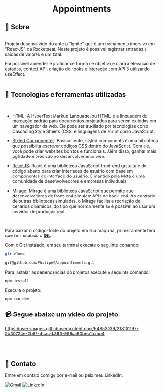 <div align="center">
<h1> Appointments </h1>
</div>
<h2>📃 Sobre</h2><p>
<br>
Projeto desenvolvido durante o "Ignite" que é um treinamento imersivo em "ReactJS" da Rocketseat. 
Neste projeto é possivel registrar entradas e saídas de valores e um total.<p>
Foi possível aprender e praticar de forma de objetiva e clara a elevação de estados, context API, criação de hooks e interação com API'S utilizando useEffect.
<br>
<br>


## 🚀 Tecnologias e ferramentas utilizadas
<br>

- [HTML](https://en.wikipedia.org/wiki/HTML): A HyperText Markup Language, ou HTML, é a linguagem de marcação padrão para documentos projetados para serem exibidos em um navegador da web. Ele pode ser auxiliado por tecnologias como Cascading Style Sheets (CSS) e linguagens de script como JavaScript.


- [Styled Componentes](https://coodesh.com/blog/dicionario/o-que-e-styled-components/#:~:text=Basicamente%2C%20styled%20components%20%C3%A9%20uma,e%20precis%C3%A3o%20no%20desenvolvimento%20web.): Basicamente, styled components é uma biblioteca que possibilita escrever códigos CSS dentro do JavaScript. Com ele, você pode criar websites bonitos e funcionais. Além disso, ganhar mais agilidade e precisão no desenvolvimento web.

- [ReactJS](https://kinsta.com/pt/base-de-conhecimento/o-que-e-javascript/#vanilla-javascript): React é uma biblioteca JavaScript front-end gratuita e de código aberto para criar interfaces de usuário com base em componentes de interface do usuário. É mantido pela Meta e uma comunidade de desenvolvedores e empresas individuais.

- [Mirage](https://miragejs.com/): Mirage é uma biblioteca JavaScript que permite que desenvolvedores de front-end simulem APIs de back-end. 
Ao contrário de outras bibliotecas simuladas, o Mirage facilita a recriação de cenários dinâmicos, do tipo que normalmente só é possível ao usar um servidor de produção real.

 

<br>

Para baixar o código-fonte do projeto em sua máquina, primeiramente terá que ter instalado o [**Git**](https://git-scm.com/).

Com o Git instalado, em seu terminal execute o seguinte comando:

```bash
git clone  

git@github.com:PhilipeF/appointiments.git
```
Para instalar as dependencias do projetos execute o seguinte comando: 

```
npm install
```
Execute o projeto:

```
npm run dev
```

<h2>📹 Segue abaixo um video do projeto</h2>


https://user-images.githubusercontent.com/64853039/218101197-5b30724e-2b87-4cac-b393-998ca80beb1b.mp4


<br>
<br>

## 📲 Contato

Entre em contato comigo por e-mail ou pelo meu LinkedIn:

<a href="mailto:philipsferreiraa@gmail.com"><img src="https://img.shields.io/badge/Gmail-D14836?style=for-the-badge&logo=gmail&logoColor=white" alt="Gmail"/></a>
<a href="https://www.linkedin.com/in/philipe-ferreira-60696388/"><img src="https://img.shields.io/badge/linkedin%20-%230077B5.svg?&style=for-the-badge&logo=linkedin&logoColor=white" alt="LinkedIn"/></a>
